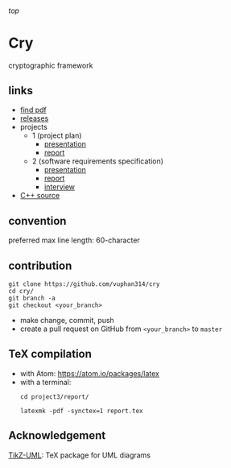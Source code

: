 <h6>top</h6>

# Cry
cryptographic framework

## links
- [find pdf][find]
- [releases][releases]
- projects
  - 1 (project plan)
    - [presentation][presentation1]
    - [report][report1]
  - 2 (software requirements specification)
    - [presentation][presentation2]
    - [report][report2]
    - [interview][interview2]
- [C++ source][src]

## convention
preferred max line length: 60-character

## contribution
```
git clone https://github.com/vuphan314/cry
cd cry/
git branch -a
git checkout <your_branch>
```
- make change, commit, push
- create a pull request on GitHub
  from `<your_branch>` to `master`

## TeX compilation
- with Atom: https://atom.io/packages/latex
- with a terminal:
  ```
  cd project3/report/

  latexmk -pdf -synctex=1 report.tex
  ```

## Acknowledgement
[TikZ-UML][tikzuml]: TeX package for UML diagrams

<!--------------------------------------------------------->

[find]:https://github.com/vuphan314/cry/find/master
[releases]:https://github.com/vuphan314/cry/releases

[presentation1]:https://github.com/vuphan314/cry/blob/master/project1/presentation/presentation.pdf
[report1]:https://github.com/vuphan314/cry/blob/master/project1/report/report.pdf

[presentation2]:https://github.com/vuphan314/cry/blob/master/project2/presentation/presentation.pdf
[report2]:https://github.com/vuphan314/cry/blob/master/project2/report/report.pdf
[interview2]:https://github.com/vuphan314/cry/blob/master/project2/interview/interview.pdf

[src]:https://github.com/vuphan314/cry/tree/master/src

[tikzuml]:http://perso.ensta-paristech.fr/~kielbasi/tikzuml/
